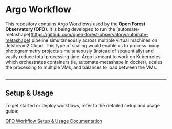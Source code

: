 # Argo Workflow

This repository contains [Argo Workflows](https://argoproj.github.io/workflows) used by the **Open Forest Observatory (OFO)**. It is being developed to run the [automate-metashape[(https://github.com/open-forest-observatory/automate-metashape) pipeline simultaneously across multiple virtual machines on Jetstream2 Cloud. This type of scaling would enable us to process many photogrammetry projects simultaneously (instead of sequentially) and vastly reduce total processing time. Argo is meant to work on Kubernetes which orchestrates containers (ie, automate-metashape in docker), scales the processing to multiple VMs, and balances to load between the VMs. 

---



---

## Setup & Usage

To get started or deploy workflows, refer to the detailed setup and usage guide:

[OFO Workflow Setup & Usage Documentation](https://docs.google.com/document/d/1ukaNrnbM4VINZeIyPb7z0lAMLhismMPMBCLoMxAaa30/edit?usp=sharing)
